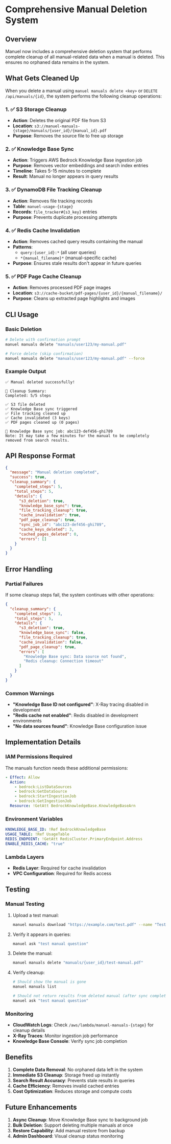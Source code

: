 # Comprehensive Manual Deletion System

## Overview

Manuel now includes a comprehensive deletion system that performs complete cleanup of all manual-related data when a manual is deleted. This ensures no orphaned data remains in the system.

## What Gets Cleaned Up

When you delete a manual using `manuel manuals delete <key>` or `DELETE /api/manuals/{id}`, the system performs the following cleanup operations:

### 1. ✅ **S3 Storage Cleanup**
- **Action**: Deletes the original PDF file from S3
- **Location**: `s3://manuel-manuals-{stage}/manuals/{user_id}/{manual_id}.pdf`
- **Purpose**: Removes the source file to free up storage

### 2. ✅ **Knowledge Base Sync**
- **Action**: Triggers AWS Bedrock Knowledge Base ingestion job
- **Purpose**: Removes vector embeddings and search index entries
- **Timeline**: Takes 5-15 minutes to complete
- **Result**: Manual no longer appears in query results

### 3. ✅ **DynamoDB File Tracking Cleanup**
- **Action**: Removes file tracking records
- **Table**: `manuel-usage-{stage}`
- **Records**: `file_tracker#{s3_key}` entries
- **Purpose**: Prevents duplicate processing attempts

### 4. ✅ **Redis Cache Invalidation**
- **Action**: Removes cached query results containing the manual
- **Patterns**: 
  - `query:{user_id}:*` (all user queries)
  - `*{manual_filename}*` (manual-specific cache)
- **Purpose**: Ensures stale results don't appear in future queries

### 5. ✅ **PDF Page Cache Cleanup**
- **Action**: Removes processed PDF page images
- **Location**: `s3://cache-bucket/pdf-pages/{user_id}/{manual_filename}/`
- **Purpose**: Cleans up extracted page highlights and images

## CLI Usage

### Basic Deletion
```bash
# Delete with confirmation prompt
manuel manuals delete "manuals/user123/my-manual.pdf"

# Force delete (skip confirmation)
manuel manuals delete "manuals/user123/my-manual.pdf" --force
```

### Example Output
```
✅ Manual deleted successfully!

🧹 Cleanup Summary:
Completed: 5/5 steps

✅ S3 file deleted
✅ Knowledge Base sync triggered
✅ File tracking cleaned up
✅ Cache invalidated (3 keys)
✅ PDF pages cleaned up (0 pages)

🔄 Knowledge Base sync job: abc123-def456-ghi789
Note: It may take a few minutes for the manual to be completely removed from search results.
```

## API Response Format

```json
{
  "message": "Manual deletion completed",
  "success": true,
  "cleanup_summary": {
    "completed_steps": 5,
    "total_steps": 5,
    "details": {
      "s3_deletion": true,
      "knowledge_base_sync": true,
      "file_tracking_cleanup": true,
      "cache_invalidation": true,
      "pdf_page_cleanup": true,
      "sync_job_id": "abc123-def456-ghi789",
      "cache_keys_deleted": 3,
      "cached_pages_deleted": 0,
      "errors": []
    }
  }
}
```

## Error Handling

### Partial Failures
If some cleanup steps fail, the system continues with other operations:

```json
{
  "cleanup_summary": {
    "completed_steps": 3,
    "total_steps": 5,
    "details": {
      "s3_deletion": true,
      "knowledge_base_sync": false,
      "file_tracking_cleanup": true,
      "cache_invalidation": false,
      "pdf_page_cleanup": true,
      "errors": [
        "Knowledge Base sync: Data source not found",
        "Redis cleanup: Connection timeout"
      ]
    }
  }
}
```

### Common Warnings
- **"Knowledge Base ID not configured"**: X-Ray tracing disabled in development
- **"Redis cache not enabled"**: Redis disabled in development environments
- **"No data sources found"**: Knowledge Base configuration issue

## Implementation Details

### IAM Permissions Required
The manuals function needs these additional permissions:
```yaml
- Effect: Allow
  Action:
    - bedrock:ListDataSources
    - bedrock:GetDataSource  
    - bedrock:StartIngestionJob
    - bedrock:GetIngestionJob
  Resource: !GetAtt BedrockKnowledgeBase.KnowledgeBaseArn
```

### Environment Variables
```yaml
KNOWLEDGE_BASE_ID: !Ref BedrockKnowledgeBase
USAGE_TABLE: !Ref UsageTable
REDIS_ENDPOINT: !GetAtt RedisCluster.PrimaryEndpoint.Address
ENABLE_REDIS_CACHE: "true"
```

### Lambda Layers
- **Redis Layer**: Required for cache invalidation
- **VPC Configuration**: Required for Redis access

## Testing

### Manual Testing
1. Upload a test manual:
   ```bash
   manuel manuals download "https://example.com/test.pdf" --name "Test Manual"
   ```

2. Verify it appears in queries:
   ```bash
   manuel ask "test manual question"
   ```

3. Delete the manual:
   ```bash
   manuel manuals delete "manuals/{user_id}/test-manual.pdf"
   ```

4. Verify cleanup:
   ```bash
   # Should show the manual is gone
   manuel manuals list
   
   # Should not return results from deleted manual (after sync completes)
   manuel ask "test manual question"
   ```

### Monitoring
- **CloudWatch Logs**: Check `/aws/lambda/manuel-manuals-{stage}` for cleanup details
- **X-Ray Traces**: Monitor ingestion job performance
- **Knowledge Base Console**: Verify sync job completion

## Benefits

1. **Complete Data Removal**: No orphaned data left in the system
2. **Immediate S3 Cleanup**: Storage freed up instantly
3. **Search Result Accuracy**: Prevents stale results in queries
4. **Cache Efficiency**: Removes invalid cached entries
5. **Cost Optimization**: Reduces storage and compute costs

## Future Enhancements

1. **Async Cleanup**: Move Knowledge Base sync to background job
2. **Bulk Deletion**: Support deleting multiple manuals at once
3. **Restore Capability**: Add manual restore from backup
4. **Admin Dashboard**: Visual cleanup status monitoring